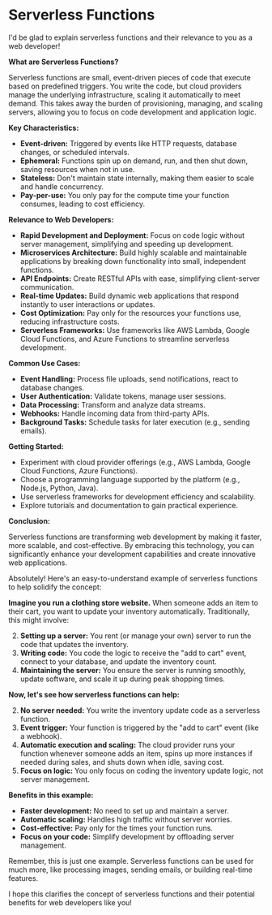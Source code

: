 # Serverless Functions

I'd be glad to explain serverless functions and their relevance to you as a web developer!

**What are Serverless Functions?**

Serverless functions are small, event-driven pieces of code that execute based on predefined triggers. You write the code, but cloud providers manage the underlying infrastructure, scaling it automatically to meet demand. This takes away the burden of provisioning, managing, and scaling servers, allowing you to focus on code development and application logic.

**Key Characteristics:**

- **Event-driven:** Triggered by events like HTTP requests, database changes, or scheduled intervals.
- **Ephemeral:** Functions spin up on demand, run, and then shut down, saving resources when not in use.
- **Stateless:** Don't maintain state internally, making them easier to scale and handle concurrency.
- **Pay-per-use:** You only pay for the compute time your function consumes, leading to cost efficiency.

**Relevance to Web Developers:**

- **Rapid Development and Deployment:** Focus on code logic without server management, simplifying and speeding up development.
- **Microservices Architecture:** Build highly scalable and maintainable applications by breaking down functionality into small, independent functions.
- **API Endpoints:** Create RESTful APIs with ease, simplifying client-server communication.
- **Real-time Updates:** Build dynamic web applications that respond instantly to user interactions or updates.
- **Cost Optimization:** Pay only for the resources your functions use, reducing infrastructure costs.
- **Serverless Frameworks:** Use frameworks like AWS Lambda, Google Cloud Functions, and Azure Functions to streamline serverless development.

**Common Use Cases:**

- **Event Handling:** Process file uploads, send notifications, react to database changes.
- **User Authentication:** Validate tokens, manage user sessions.
- **Data Processing:** Transform and analyze data streams.
- **Webhooks:** Handle incoming data from third-party APIs.
- **Background Tasks:** Schedule tasks for later execution (e.g., sending emails).

**Getting Started:**

- Experiment with cloud provider offerings (e.g., AWS Lambda, Google Cloud Functions, Azure Functions).
- Choose a programming language supported by the platform (e.g., Node.js, Python, Java).
- Use serverless frameworks for development efficiency and scalability.
- Explore tutorials and documentation to gain practical experience.

**Conclusion:**

Serverless functions are transforming web development by making it faster, more scalable, and cost-effective. By embracing this technology, you can significantly enhance your development capabilities and create innovative web applications.

Absolutely! Here's an easy-to-understand example of serverless functions to help solidify the concept:

**Imagine you run a clothing store website.** When someone adds an item to their cart, you want to update your inventory automatically. Traditionally, this might involve:

2. **Setting up a server:** You rent (or manage your own) server to run the code that updates the inventory.
4. **Writing code:** You code the logic to receive the "add to cart" event, connect to your database, and update the inventory count.
6. **Maintaining the server:** You ensure the server is running smoothly, update software, and scale it up during peak shopping times.

**Now, let's see how serverless functions can help:**

2. **No server needed:** You write the inventory update code as a serverless function.
4. **Event trigger:** Your function is triggered by the "add to cart" event (like a webhook).
6. **Automatic execution and scaling:** The cloud provider runs your function whenever someone adds an item, spins up more instances if needed during sales, and shuts down when idle, saving cost.
8. **Focus on logic:** You only focus on coding the inventory update logic, not server management.

**Benefits in this example:**

- **Faster development:** No need to set up and maintain a server.
- **Automatic scaling:** Handles high traffic without server worries.
- **Cost-effective:** Pay only for the times your function runs.
- **Focus on your code:** Simplify development by offloading server management.

Remember, this is just one example. Serverless functions can be used for much more, like processing images, sending emails, or building real-time features.

I hope this clarifies the concept of serverless functions and their potential benefits for web developers like you!